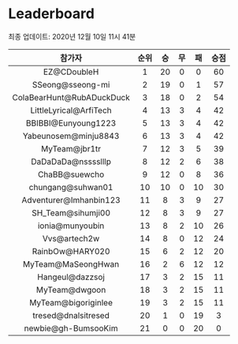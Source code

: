 # Leaderboard
최종 업데이트: 2020년 12월 10일 11시 41분




| 참가자 | 순위 | 승 | 무 | 패 | 승점 |
|:---:|:---:|:---:|:---:|:---:|:---:|
| EZ@CDoubleH | 1 | 20 | 0 | 0 | 60 |
| SSeong@sseong-mi | 2 | 19 | 0 | 1 | 57 |
| ColaBearHunt@RubADuckDuck | 3 | 18 | 0 | 2 | 54 |
| LittleLyrical@ArfiTech | 4 | 13 | 3 | 4 | 42 |
| BBIBBI@Eunyoung1223 | 5 | 13 | 3 | 4 | 42 |
| Yabeunosem@minju8843 | 6 | 13 | 3 | 4 | 42 |
| MyTeam@jbr1tr | 7 | 12 | 3 | 5 | 39 |
| DaDaDaDa@nsssslllp | 8 | 12 | 2 | 6 | 38 |
| ChaBB@suewcho | 9 | 12 | 0 | 8 | 36 |
| chungang@suhwan01 | 10 | 10 | 0 | 10 | 30 |
| Adventurer@Imhanbin123 | 11 | 8 | 3 | 9 | 27 |
| SH_Team@sihumji00 | 12 | 8 | 3 | 9 | 27 |
| ionia@munyoubin | 13 | 8 | 2 | 10 | 26 |
| Vvs@artech2w | 14 | 8 | 0 | 12 | 24 |
| RainbOw@HARY020 | 15 | 6 | 2 | 12 | 20 |
| MyTeam@MaSeongHwan | 16 | 2 | 6 | 12 | 12 |
| Hangeul@dazzsoj | 17 | 3 | 2 | 15 | 11 |
| MyTeam@dwgoon | 18 | 3 | 2 | 15 | 11 |
| MyTeam@bigoriginlee | 19 | 3 | 2 | 15 | 11 |
| tresed@dnalsitresed | 20 | 1 | 0 | 19 | 3 |
| newbie@gh-BumsooKim | 21 | 0 | 0 | 20 | 0 |